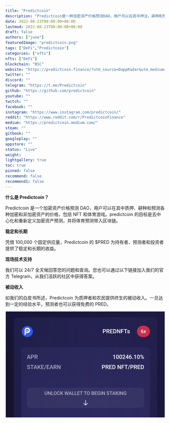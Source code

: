 ```yaml
---
title: "Predictcoin"
description: "Predictcoin是一种加密资产价格预测DAO，用户可以在其中押注，耕种和预测各种加密货币的价格。"
date: 2022-08-23T00:00:00+08:00
lastmod: 2022-08-23T00:00:00+08:00
draft: false
authors: ["june"]
featuredImage: "predictcoin.png"
tags: ["DeFi","Predictcoin"]
categories: ["nfts"]
nfts: ["DeFi"]
blockchain: "BSC"
website: "https://predictcoin.finance/?utm_source=DappRadar&utm_medium=deeplink&utm_campaign=visit-website"
twitter: ""
discord: ""
telegram: "https://t.me/Predictcoin"
github: "https://github.com/predictcoin"
youtube: ""
twitch: ""
facebook: ""
instagram: "https://www.instagram.com/predictcoin/"
reddit: "https://www.reddit.com/r/PredictcoinFinance"
medium: "https://predictcoin.medium.com/"
steam: ""
gitbook: ""
googleplay: ""
appstore: ""
status: "Live"
weight: 
lightgallery: true
toc: true
pinned: false
recommend: false
recommend1: false
---
```


**什么是 Predictcoin？**

Predictcoin 是一个加密资产价格预测 DAO，用户可以在其中质押、耕种和预测各种加密和非加密资产的价格，包括 NFT 和体育游戏。predictcoin 的目标是去中心化和重新定义加密资产预测，并将体育预测带入区块链。

**稳定和长期**

凭借 100,000 个固定供应量，Predictcoin 的 $PRED 为持有者、预测者和投资者提供了稳定和长期的收益。

**现场技术支持**

我们可以 24/7 全天候回答您的问题和查询。您也可以通过以下链接加入我们的官方 Telegram，从我们活跃的社区中获得答案。

**被动收入**

如我们的白皮书所述，Predictcoin 为质押者和农民提供终生的被动收入。一旦达到一定的经验水平，预测者也可以获得免费的 PRED。

![加密资产价格预测 DAO](79.png)
